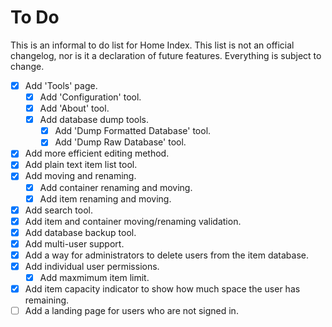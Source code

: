 # To Do

This is an informal to do list for Home Index. This list is not an official changelog, nor is it a declaration of future features. Everything is subject to change.

- [X] Add 'Tools' page.
    - [X] Add 'Configuration' tool.
    - [X] Add 'About' tool.
    - [X] Add database dump tools.
        - [X] Add 'Dump Formatted Database' tool.
        - [X] Add 'Dump Raw Database' tool.
- [X] Add more efficient editing method.
- [X] Add plain text item list tool.
- [X] Add moving and renaming.
    - [X] Add container renaming and moving.
    - [X] Add item renaming and moving.
- [X] Add search tool.
- [X] Add item and container moving/renaming validation.
- [X] Add database backup tool.
- [X] Add multi-user support.
- [X] Add a way for administrators to delete users from the item database.
- [X] Add individual user permissions.
    - [X] Add maxmimum item limit.
- [X] Add item capacity indicator to show how much space the user has remaining.
- [ ] Add a landing page for users who are not signed in.
